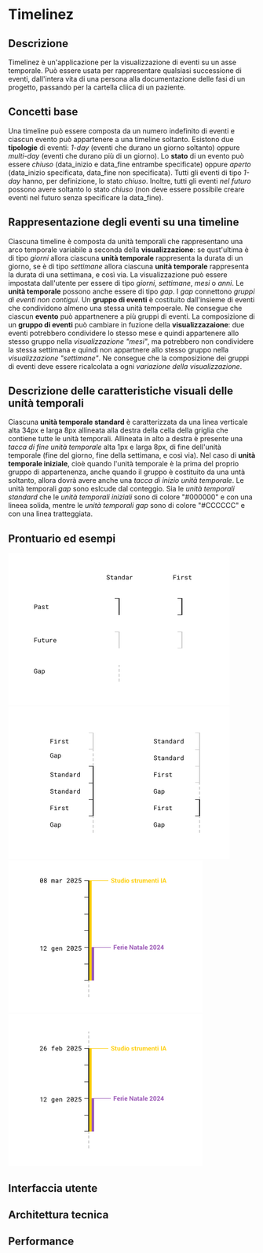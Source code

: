 # Timelinez

## Descrizione

Timelinez è un'applicazione per la visualizzazione di eventi su un asse temporale. Può essere usata per rappresentare qualsiasi successione di eventi, dall'intera vita di una persona alla documentazione delle fasi di un progetto, passando per la cartella cliica di un paziente.

## Concetti base

Una timeline può essere composta da un numero indefinito di eventi e ciascun evento può appartenere a una timeline soltanto. Esistono due **tipologie** di eventi: *1-day* (eventi che durano un giorno soltanto) oppure *multi-day* (eventi che durano più di un giorno). 
Lo **stato** di un evento può essere *chiuso* (data_inizio e data_fine entrambe specificate) oppure *aperto* (data_inizio specificata, data_fine non specificata). 
Tutti gli eventi di tipo *1-day* hanno, per definizione, lo stato *chiuso*. Inoltre, tutti gli eventi *nel futuro* possono avere soltanto lo stato *chiuso* (non deve essere possibile creare eventi nel futuro senza specificare la data_fine).

## Rappresentazione degli eventi su una timeline

Ciascuna timeline è composta da unità temporali che rappresentano una arco temporale variabile a seconda della **visualizzazione**: se qust'ultima è di tipo *giorni* allora ciascuna **unità temporale** rappresenta la durata di un giorno, se è di tipo *settimane* allora ciascuna **unità temporale** rappresenta la durata di una settimana, e così via. 
La visualizzazione può essere impostata dall'utente per essere di tipo *giorni*, *settimane*, *mesi* o *anni*.
Le **unità temporale** possono anche essere di tipo *gap*. I *gap* connettono *gruppi di eventi non contigui*.
Un **gruppo di eventi** è costituito dall'insieme di eventi che condividono almeno una stessa unità tempoerale. Ne consegue che ciascun **evento** può appartnenere a più gruppi di eventi.
La composizione di un **gruppo di eventi** può cambiare in fuzione della **visualizzazaione**: due eventi potrebbero condividere lo stesso mese e quindi appartenere allo stesso gruppo nella *visualizzazione "mesi"*, ma potrebbero non condividere la stessa settimana e quindi non appartnere allo stesso gruppo nella *visualizzazione "settimane"*.
Ne consegue che la composizione dei gruppi di eventi deve essere ricalcolata a ogni *variazione della visualizzazione*.

## Descrizione delle caratteristiche visuali delle unità temporali

Ciascuna **unità temporale standard** è caratterizzata da una linea verticale alta 34px e larga 8px allineata alla destra della cella della griglia che contiene tutte le unità temporali.
Allineata in alto a destra è presente una *tacca di fine unità temporale* alta 1px e larga 8px, di fine dell'unità temporale (fine del giorno, fine della settimana, e così via).
Nel caso di **unità temporale iniziale**, cioè quando l'unità temporale è la prima del proprio gruppo di appartenenza, anche quando il gruppo è costituito da una untà soltanto, allora dovrà avere anche una *tacca di inizio unità temporale*. Le unità temporali *gap* sono eslcude dal conteggio.
Sia le *unità temporali standard* che le *unità temporali iniziali* sono di colore "#000000" e con una lineea solida, mentre le *unità temporali gap* sono di colore "#CCCCCC" e con una linea tratteggiata.

## Prontuario ed esempi

![Prontuario unità temporali](./images/unita_temporali_prontuario.png)
![Possibili combinazioni di unità temporali](./images/unita_temporali_combinazioni.png)
![Esempio timeline attiva](./images/esempio_timeline_attiva.png)
![Esempio timeline inattiva](./images/esempio_timeline_inattiva.png)

## Interfaccia utente

## Architettura tecnica

## Performance